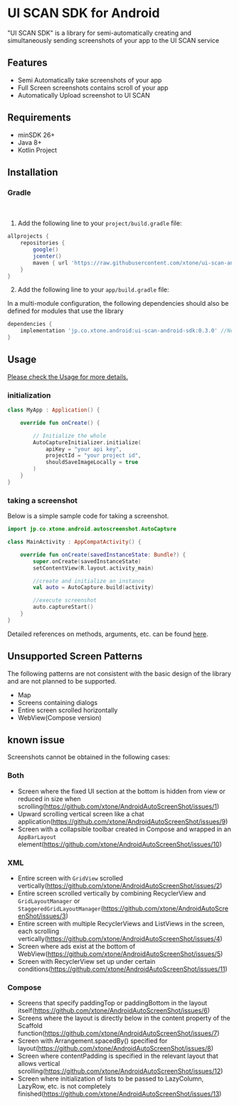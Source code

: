 # UI SCAN SDK for Android

"UI SCAN SDK" is a library for semi-automatically creating and simultaneously sending screenshots of your app to the UI SCAN service

## Features
- Semi Automatically take screenshots of your app
- Full Screen screenshots contains scroll of your app
- Automatically Upload screenshot to UI SCAN

## Requirements
- minSDK 26+
- Java 8+
- Kotlin Project

## Installation
### Gradle
　　
1. Add the following line to your `project/build.gradle` file:

```Groovy
allprojects {
    repositories {
        google()
        jcenter()
        maven { url 'https://raw.githubusercontent.com/xtone/ui-scan-android-sdk/main/repository/' } //New
    }
}
```

2. Add the following line to your `app/build.gradle` file:

In a multi-module configuration, the following dependencies should also be defined for modules that use the library

```Groovy
dependencies {
	implementation 'jp.co.xtone.android:ui-scan-android-sdk:0.3.0' //New
}
```

## Usage

[Please check the Usage for more details.](https://github.com/xtone/AndroidAutoScreenShot/blob/main/Documents/Usage.md)

### initialization

```kotlin
class MyApp : Application() {

    override fun onCreate() {

        // Initialize the whole
        AutoCaptureInitializer.initialize(
            apiKey = "your api key",
            projectId = "your project id", 
            shouldSaveImageLocally = true
        )
    }
}
```

### taking a screenshot

Below is a simple sample code for taking a screenshot.

```kotlin
import jp.co.xtone.android.autoscreenshot.AutoCapture

class MainActivity : AppCompatActivity() {

    override fun onCreate(savedInstanceState: Bundle?) {
        super.onCreate(savedInstanceState)
        setContentView(R.layout.activity_main)

        //create and initialize an instance
        val auto = AutoCapture.build(activity)

        //execute screenshot
        auto.captureStart()
    }
}
```

Detailed references on methods, arguments, etc.  can be found [here](https://github.com/xtone/AndroidAutoScreenShot/blob/main/Documents/Reference.md).

## Unsupported Screen Patterns
The following patterns are not consistent with the basic design of the library and are not planned to be supported.

- Map
- Screens containing dialogs
- Entire screen scrolled horizontally
- WebView(Compose version)

## known issue
Screenshots cannot be obtained in the following cases:

### Both 
- Screen where the fixed UI section at the bottom is hidden from view or reduced in size when scrolling(https://github.com/xtone/AndroidAutoScreenShot/issues/1)
- Upward scrolling vertical screen like a chat application(https://github.com/xtone/AndroidAutoScreenShot/issues/9)
- Screen with a collapsible toolbar created in Compose and wrapped in an `AppBarLayout` element(https://github.com/xtone/AndroidAutoScreenShot/issues/10)

### XML
- Entire screen with `GridView` scrolled vertically(https://github.com/xtone/AndroidAutoScreenShot/issues/2)
- Entire screen scrolled vertically by combining RecyclerView and `GridLayoutManager` or `StaggeredGridLayoutManager`(https://github.com/xtone/AndroidAutoScreenShot/issues/3)
- Entire screen with multiple RecyclerViews and ListViews in the screen, each scrolling vertically(https://github.com/xtone/AndroidAutoScreenShot/issues/4)
- Screen where ads exist at the bottom of WebView(https://github.com/xtone/AndroidAutoScreenShot/issues/5)
- Screen with RecyclerView set up under certain conditions(https://github.com/xtone/AndroidAutoScreenShot/issues/11)

### Compose
- Screens that specify paddingTop or paddingBottom in the layout itself(https://github.com/xtone/AndroidAutoScreenShot/issues/6)
- Screens where the layout is directly below in the content property of the Scaffold function(https://github.com/xtone/AndroidAutoScreenShot/issues/7)
- Screen with Arrangement.spacedBy() specified for layout(https://github.com/xtone/AndroidAutoScreenShot/issues/8)
- Screen where contentPadding is specified in the relevant layout that allows vertical scrolling(https://github.com/xtone/AndroidAutoScreenShot/issues/12)
- Screen where initialization of lists to be passed to LazyColumn, LazyRow, etc. is not completely finished(https://github.com/xtone/AndroidAutoScreenShot/issues/13)
